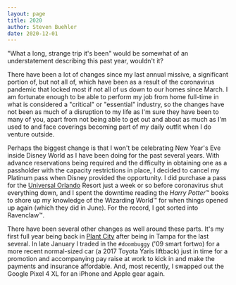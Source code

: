 ```yaml
---
layout: page
title: 2020
author: Steven Buehler
date: 2020-12-01
---
```


"What a long, strange trip it's been" would be somewhat of an understatement describing this past year, wouldn't it? 

There have been a lot of changes since my last annual missive, a significant portion of, but not all of, which have been as a result of the coronavirus pandemic that locked most if not all of us down to our homes since March. I am fortunate enough to be able to perform my job from home full-time in what is considered a "critical" or "essential" industry, so the changes have not been as much of a disruption to my life as I'm sure they have been to many of you, apart from not being able to get out and about as much as I'm used to and face coverings becoming part of my daily outfit when I do venture outside. 

Perhaps the biggest change is that I won't be celebrating New Year's Eve inside Disney World as I have been doing for the past several years. With advance reservations being required and the difficulty in obtaining one as a passholder with the capacity restrictions in place, I decided to cancel my Platinum pass when Disney provided the opportunity. I did purchase a pass for the [Universal Orlando](https://www.universalorlando.com) Resort just a week or so before coronavirus shut everything down, and I spent the downtime reading the _Harry Potter_&trade; books to shore up my knowledge of the Wizarding World&trade; for when things opened up again (which they did in June). For the record, I got sorted into Ravenclaw&trade;.

There have been several other changes as well around these parts. It's my first full year being back in [Plant City](https://www.plantcitygov.com) after being in Tampa for the last several. In late January I traded in the `#doombuggy` ('09 smart fortwo) for a more recent normal-sized car (a 2017 Toyota Yaris liftback) just in time for a promotion and accompanying pay raise at work to kick in and make the payments and insurance affordable. And, most recently, I swapped out the Google Pixel 4 XL for an iPhone and Apple gear again. 